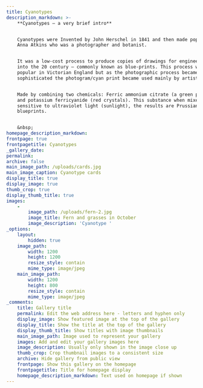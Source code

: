 ```yaml
---
title: Cyanotypes
description_markdown: >-
    **Cyanotypes – a very brief intro**


    Cyanotypes were Invented by John Herschel in 1841 and then made popular by
    Anna Atkins who was a photographer and botanist.


    It was a low-cost process to produce copies of drawings for engineers well
    into the 20 century – commonly known as blue-prints. This process was
    popular in Victorian England but as the photographic process became more
    sophisticated the photogram/cyan print became used mainly by artists.


    Made by combining two chemicals: Ferric ammonium citrate (a green powder)
    and potassium ferricyanide (red crystals). This substance when mixed is
    sensitive to ultraviolet light (sunlight), the results are Prussian
    blueprints.


    &nbsp;
homepage_description_markdown:
frontpage: true
frontpagetitle: Cyanotypes
_gallery_date:
permalink:
archive: false
main_image_path: /uploads/cards.jpg
main_image_caption: Cyanotype cards
display_title: true
display_image: true
thumb_crop: true
display_thumb_title: true
images:
    -
        image_path: /uploads/fern-2.jpg
        image_title: Fern and grasses in October
        image_description: 'Cyanotype '
_options:
    layout:
        hidden: true
    image_path:
        width: 1200
        height: 1200
        resize_style: contain
        mime_type: image/jpeg
    main_image_path:
        width: 1200
        height: 800
        resize_style: contain
        mime_type: image/jpeg
_comments:
    title: Gallery title
    permalink: Edit the web address here - letters and hyphen only
    display_image: Show featured image at the top of the gallery
    display_title: Show the title at the top of the gallery
    display_thumb_title: Show titles with image thumbnails
    main_image_path: Image used to represent your gallery
    images: Add and edit your gallery images here
    image_description: Usually only shown in the image close up
    thumb_crop: Crop thumbnail images to a consistent size
    archive: Hide gallery from public view
    frontpage: Show this gallery on the homepage
    frontpagetitle: Title for homepage display
    homepage_description_markdown: Text used on homepage if shown
---
```



